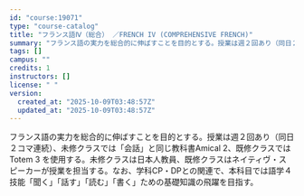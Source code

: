```yaml
---
id: "course:19071"
type: "course-catalog"
title: "フランス語Ⅳ（総合） ／FRENCH IV (COMPREHENSIVE FRENCH)"
summary: "フランス語の実力を総合的に伸ばすことを目的とする。授業は週２回あり（同日２コマ連続）、未修クラスでは「会話」と同じ教科書Amical 2、既修クラスではTotem 3 を使用する。未修クラスは日本人教員、既修クラスはネイティヴ・スピーカーが…"
tags: []
campus: ""
credits: 1
instructors: []
license: " "
version:
  created_at: "2025-10-09T03:48:57Z"
  updated_at: "2025-10-09T03:48:57Z"
---
```


フランス語の実力を総合的に伸ばすことを目的とする。授業は週２回あり（同日２コマ連続）、未修クラスでは「会話」と同じ教科書Amical 2、既修クラスではTotem 3 を使用する。未修クラスは日本人教員、既修クラスはネイティヴ・スピーカーが授業を担当する。なお、学科CP・DPとの関連で、本科目では語学４技能「聞く」「話す」「読む」「書く」ための基礎知識の飛躍を目指す。
